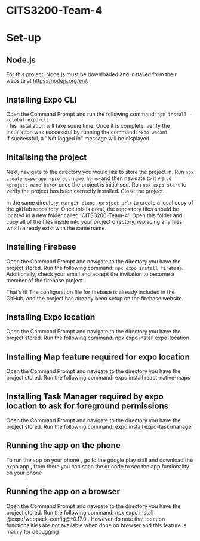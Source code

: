 # CITS3200-Team-4

# Set-up
## Node.js  
For this project, Node.js must be downloaded and installed from their website at https://nodejs.org/en/.

## Installing Expo CLI
Open the Command Prompt and run the following command: `npm install --global expo-cli`  
This installation will take some time. Once it is complete, verify the installation was successful by running the command: `expo whoami`  
If successful, a "Not logged in" message will be displayed.

## Initalising the project
Next, navigate to the directory you would like to store the project in. Run `npx create-expo-app <project-name-here>` and then navigate to it via `cd <project-name-here>` once the project is initialised. Run `npx expo start` to verify the project has been correctly installed. Close the project.

In the same directory, run `git clone <project url>` to create a local copy of the gitHub repository. Once this is done, the repository files should be located in a new folder called 'CITS3200-Team-4'. Open this folder and copy all of the files inside into your project directory, replacing any files which already exist with the same name.

## Installing Firebase
Open the Command Prompt and navigate to the directory you have the project stored. Run the following command: `npx expo install firebase`. Additionally, check your email and accept the invitation to become a member of the firebase project.

That's it! The configuration file for firebase is already included in the GitHub, and the project has already been setup on the firebase website.

## Installing Expo location
Open the Command Prompt and navigate to the directory you have the project stored. Run the following command: npx expo install expo-location

## Installing Map feature required for expo location
Open the Command Prompt and navigate to the directory you have the project stored. Run the following command: expo install react-native-maps

## Installing Task Manager required by expo location to ask for foreground permissions
Open the Command Prompt and navigate to the directory you have the project stored. Run the following command: expo install expo-task-manager

## Running the app on the phone
To run the app on your phone , go to the google play stall and download the expo app , from there you can scan the qr code to see the app funtionality on your phone

## Running the app on a browser
Open the Command Prompt and navigate to the directory you have the project stored. Run the following command: npx expo install @expo/webpack-config@^0.17.0 .
However do note that location functionalities are not available when done on browser and this feature is mainly for debugging


